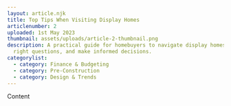 ```yaml
---
layout: article.njk
title: Top Tips When Visiting Display Homes
articlenumber: 2
uploaded: 1st May 2023
thumbnail: assets/uploads/article-2-thumbnail.png
description: A practical guide for homebuyers to navigate display homes, ask the
  right questions, and make informed decisions.
categorylist:
  - category: Finance & Budgeting
  - category: Pre-Construction
  - category: Design & Trends
---
```

C﻿ontent